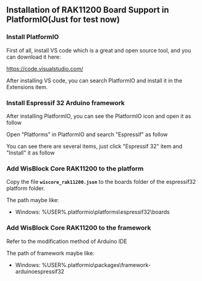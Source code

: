 ## Installation of RAK11200 Board Support in PlatformIO(Just for test now)

### Install PlatformIO

First of all, install VS code which is a great and open source tool, and you can download it here:

https://code.visualstudio.com/

After installing VS code, you can search PlatformIO and install it in the Extensions item.

### Install  Espressif 32 Arduino framework

After installing PlatformIO, you can see the PlatformIO icon and open it as follow

Open "Platforms" in PlatformIO and search "Espressif" as follow

You can see there are several items, just click "Espressif 32" item and "Install" it as follow

### Add WisBlock Core RAK11200 to the platform

Copy the file **`wiscore_rak11200.json`** to the boards folder of the espressif32 platform folder.

The path maybe like:

- Windows: %USER%.platformio\platforms\espressif32\boards
### Add WisBlock Core RAK11200 to the framework

Refer to the modification method of Arduino IDE 

The path of framework maybe like:

- Windows: %USER%.platformio\packages\framework-arduinoespressif32

  

